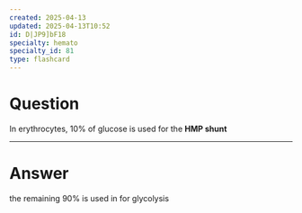 ```yaml
---
created: 2025-04-13
updated: 2025-04-13T10:52
id: D|JP9]bF18
specialty: hemato
specialty_id: 81
type: flashcard
---
```


# Question
In erythrocytes, 10% of glucose is used for the **HMP shunt**

---

# Answer
the remaining 90% is used in for glycolysis